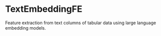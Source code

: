 # TextEmbeddingFE
Feature extraction from text columns of tabular data using large language embedding models.
